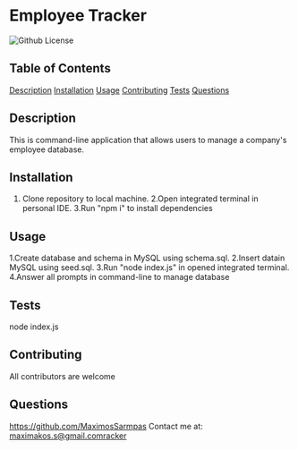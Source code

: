   # Employee Tracker
  ![Github License](https://img.shields.io/badge/license-MIT-green)
  
  
  ## Table of Contents
  
  [Description](#description)
  [Installation](#installation)
  [Usage](#usage)
  [Contributing](#contributing)
  [Tests](#tests)
  [Questions](#questions)
  
  ## Description
  This is command-line application that allows users to manage a company's employee database.
  
  ## Installation
  1. Clone repository to local machine. 2.Open integrated terminal in personal IDE. 3.Run "npm i" to install dependencies 
  
  ## Usage
  1.Create database and schema in MySQL using schema.sql. 2.Insert datain MySQL using seed.sql. 3.Run "node index.js" in opened integrated terminal. 4.Answer all prompts in command-line to manage database
  
  ## Tests
  node index.js
  
  ## Contributing
  All contributors are welcome
  
  
  
  ## Questions
  https://github.com/MaximosSarmpas 
  Contact me at: maximakos.s@gmail.comracker
